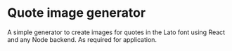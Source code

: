 # Quote image generator
A simple generator to create images for quotes in the Lato font using React and any Node backend. As required for application.